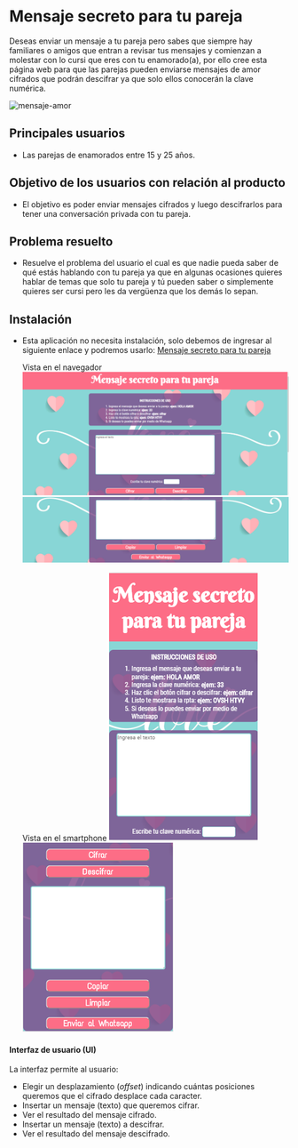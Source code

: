 # Mensaje secreto para tu pareja

Deseas enviar un mensaje a tu pareja pero sabes que siempre hay familiares o amigos que entran a revisar tus mensajes y comienzan a molestar con lo cursi que eres con tu enamorado(a), por ello cree esta página web para que las parejas pueden enviarse mensajes de amor cifrados que podrán descifrar ya que solo ellos conocerán la clave numérica.

![mensaje-amor](https://is2-ssl.mzstatic.com/image/thumb/Purple118/v4/10/ab/6c/10ab6cd5-6a05-87f3-9da3-9d0a9194eb38/source/512x512bb.jpg)

## Principales usuarios

- Las parejas de enamorados entre 15 y 25 años.

## Objetivo de los usuarios con relación al producto

- El objetivo es poder enviar mensajes cifrados y luego descifrarlos para tener una conversación privada con tu pareja.

## Problema resuelto

- Resuelve el problema del usuario el cual es que nadie pueda saber de qué estás hablando con tu pareja ya que en algunas ocasiones quieres hablar de temas que solo tu pareja y tú pueden saber o simplemente quieres ser cursi pero les da vergüenza que los demás lo sepan.

## Instalación

- Esta aplicación no necesita instalación, solo debemos de ingresar al siguiente enlace y podremos usarlo: [Mensaje secreto para tu pareja](https://brendapsd.github.io/lim-2018-11-bc-core-am-cipher/src/)

  Vista en el navegador
  ![vista-navegador1](src/imagenes/vistanavegador1.PNG) ![vista-navegador2](src/imagenes/vistanavegador2.PNG)

  Vista en el smartphone
  ![vista-movil1](src/imagenes/vistamovil1.PNG) ![vista-movil2](src/imagenes/vistamovil2.PNG)

#### Interfaz de usuario (UI)

La interfaz permite al usuario:
- Elegir un desplazamiento (_offset_) indicando cuántas posiciones queremos que el cifrado desplace cada caracter.
- Insertar un mensaje (texto) que queremos cifrar.
- Ver el resultado del mensaje cifrado.
- Insertar un mensaje (texto) a descifrar.
- Ver el resultado del mensaje descifrado.
